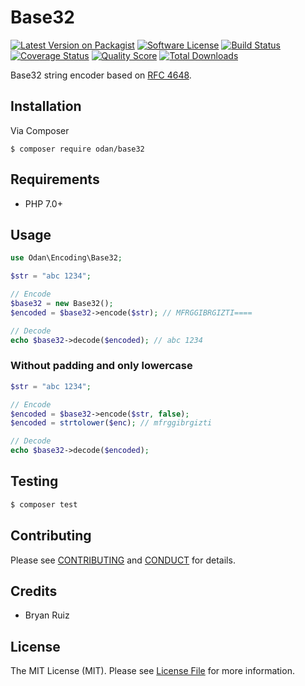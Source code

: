 # Base32

[![Latest Version on Packagist][ico-version]][link-packagist]
[![Software License][ico-license]](LICENSE.md)
[![Build Status][ico-travis]][link-travis]
[![Coverage Status][ico-scrutinizer]][link-scrutinizer]
[![Quality Score][ico-code-quality]][link-code-quality]
[![Total Downloads][ico-downloads]][link-downloads]

Base32 string encoder based on [RFC 4648](https://tools.ietf.org/html/rfc4648#section-6).

## Installation

Via Composer

```
$ composer require odan/base32
```

## Requirements

* PHP 7.0+

## Usage

```php
use Odan\Encoding\Base32;

$str = "abc 1234";

// Encode
$base32 = new Base32();
$encoded = $base32->encode($str); // MFRGGIBRGIZTI====

// Decode
echo $base32->decode($encoded); // abc 1234
```

### Without padding and only lowercase

```php
$str = "abc 1234";

// Encode
$encoded = $base32->encode($str, false);
$encoded = strtolower($enc); // mfrggibrgizti

// Decode
echo $base32->decode($encoded);
```

## Testing

``` bash
$ composer test
```

## Contributing

Please see [CONTRIBUTING](CONTRIBUTING.md) and [CONDUCT](CONDUCT.md) for details.

## Credits
* Bryan Ruiz

## License

The MIT License (MIT). Please see [License File](LICENSE.md) for more information.

[ico-version]: https://img.shields.io/packagist/v/odan/base32.svg?style=flat-square
[ico-license]: https://img.shields.io/badge/license-MIT-brightgreen.svg?style=flat-square
[ico-travis]: https://img.shields.io/travis/odan/base32/master.svg?style=flat-square
[ico-scrutinizer]: https://img.shields.io/scrutinizer/coverage/g/odan/base32.svg?style=flat-square
[ico-code-quality]: https://img.shields.io/scrutinizer/g/odan/base32.svg?style=flat-square
[ico-downloads]: https://img.shields.io/packagist/dt/odan/base32.svg?style=flat-square

[link-packagist]: https://packagist.org/packages/odan/base32
[link-travis]: https://travis-ci.org/odan/base32
[link-scrutinizer]: https://scrutinizer-ci.com/g/odan/base32/code-structure
[link-code-quality]: https://scrutinizer-ci.com/g/odan/base32
[link-downloads]: https://packagist.org/packages/odan/base32
[link-author]: https://github.com/:author_username
[link-contributors]: ../../contributors
